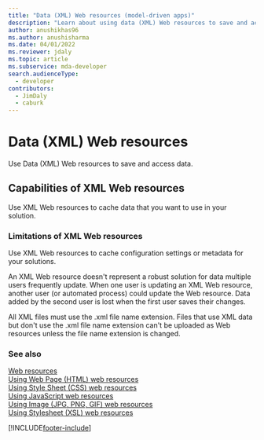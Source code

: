 ```yaml
---
title: "Data (XML) Web resources (model-driven apps)"
description: "Learn about using data (XML) Web resources to save and access data."
author: anushikhas96
ms.author: anushisharma
ms.date: 04/01/2022
ms.reviewer: jdaly
ms.topic: article
ms.subservice: mda-developer
search.audienceType: 
  - developer
contributors: 
  - JimDaly
  - caburk
---
```


# Data (XML) Web resources

Use Data (XML) Web resources to save and access data.  
  
## Capabilities of XML Web resources

Use XML Web resources to cache data that you want to use in your solution.  
  
### Limitations of XML Web resources

Use XML Web resources to cache configuration settings or metadata for your solutions.  

An XML Web resource doesn't represent a robust solution for data multiple users frequently update. When one user is updating an XML Web resource, another user (or automated process) could update the Web resource. Data added by the second user is lost when the first user saves their changes.

All XML files must use the .xml file name extension. Files that use XML data but don't use the .xml file name extension can't be uploaded as Web resources unless the file name extension is changed.  
  
### See also

[Web resources](web-resources.md)   
[Using Web Page (HTML) web resources](webpage-html-web-resources.md)   
[Using Style Sheet (CSS) web resources](css-web-resources.md)   
[Using JavaScript web resources](script-jscript-web-resources.md)   
[Using Image (JPG, PNG, GIF) web resources](image-web-resources.md)   
[Using Stylesheet (XSL) web resources](stylesheet-xsl-web-resources.md) 

[!INCLUDE[footer-include](../../includes/footer-banner.md)]

